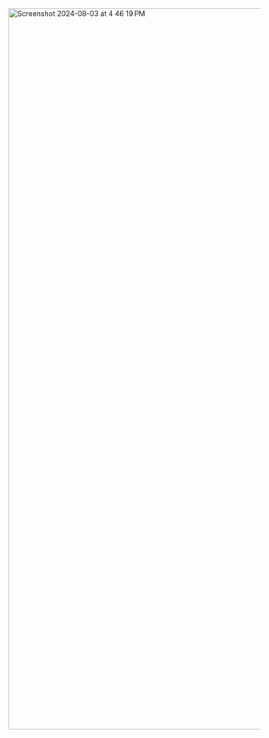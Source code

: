 <img width="1437" alt="Screenshot 2024-08-03 at 4 46 19 PM" src="https://github.com/user-attachments/assets/0d129aa1-7305-40e7-8a1d-5391e65d6aa6">
